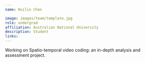 ```yaml
---
name: Huilin Chen

image: images/team/template.jpg
role: undergrad
affiliation: Australian National University
description: Student
links:
---
```


Working on Spatio-temporal video coding: an in-depth analysis and assessment project.
